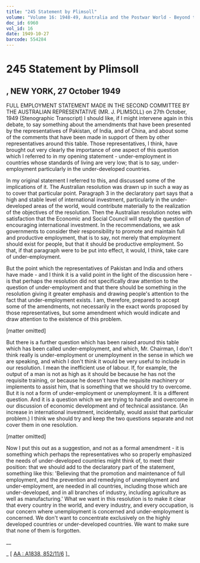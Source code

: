 ```yaml
---
title: "245 Statement by Plimsoll"
volume: "Volume 16: 1948-49, Australia and the Postwar World - Beyond the Region"
doc_id: 6960
vol_id: 16
date: 1949-10-27
barcode: 554284
---
```


# 245 Statement by Plimsoll

## , NEW YORK, 27 October 1949

FULL EMPLOYMENT STATEMENT MADE IN THE SECOND COMMITTEE BY THE AUSTRALIAN REPRESENTATIVE (MR. J. PLIMSOLL) on 27th October, 1949 (Stenographic Transcript) I should like, if I might intervene again in this debate, to say something about the amendments that have been presented by the representatives of Pakistan, of India, and of China, and about some of the comments that have been made in support of them by other representatives around this table. Those representatives, I think, have brought out very clearly the importance of one aspect of this question which I referred to in my opening statement - under-employment in countries whose standards of living are very low; that is to say, under-employment particularly in the under-developed countries.

In my original statement I referred to this, and discussed some of the implications of it. The Australian resolution was drawn up in such a way as to cover that particular point. Paragraph 3 in the declaratory part says that a high and stable level of international investment, particularly in the under-developed areas of the world, would contribute materially to the realization of the objectives of the resolution. Then the Australian resolution notes with satisfaction that the Economic and Social Council will study the question of encouraging international investment. In the recommendations, we ask governments to consider their responsibility to promote and maintain full and productive employment, that is to say, not merely that employment should exist for people, but that it should be productive employment. So that, if that paragraph were to be put into effect, it would, I think, take care of under-employment.

But the point which the representatives of Pakistan and India and others have made - and I think it is a valid point in the light of the discussion here - is that perhaps the resolution did not specifically draw attention to the question of under-employment and that there should be something in the resolution giving it greater emphasis and drawing people's attention to the fact that under-employment exists. I am, therefore, prepared to accept some of the amendments, not necessarily in the exact words proposed by those representatives, but some amendment which would indicate and draw attention to the existence of this problem.

[matter omitted]

But there is a further question which has been raised around this table which has been called under-employment, and which, Mr. Chairman, I don't think really is under-employment or unemployment in the sense in which we are speaking, and which I don't think it would be very useful to include in our resolution. I mean the inefficient use of labour. If, for example, the output of a man is not as high as it should be because he has not the requisite training, or because he doesn't have the requisite machinery or implements to assist him, that is something that we should try to overcome. But it is not a form of under-employment or unemployment. It is a different question. And it is a question which we are trying to handle and overcome in our discussion of economic development and of technical assistance. (An increase in international investment, incidentally, would assist that particular problem.) I think we should try and keep the two questions separate and not cover them in one resolution.

[matter omitted]

Now I put this out as a suggestion, and not as a formal amendment - it is something which perhaps the representatives who so properly emphasized the needs of under-developed countries might think of, to meet their position: that we should add to the declaratory part of the statement, something like this: 'Believing that the promotion and maintenance of full employment, and the prevention and remedying of unemployment and under-employment, are needed in all countries, including those which are under-developed, and in all branches of industry, including agriculture as well as manufacturing.' What we want in this resolution is to make it clear that every country in the world, and every industry, and every occupation, is our concern where unemployment is concerned and under-employment is concerned. We don't want to concentrate exclusively on the highly developed countries or under-developed countries. We want to make sure that none of them is forgotten.

__

_ [ [AA : A1838, 852/11/6](http://www.naa.gov.au/cgi-bin/Search?O=I&Number=554284) ]_
